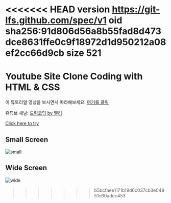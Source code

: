 <<<<<<< HEAD
version https://git-lfs.github.com/spec/v1
oid sha256:91d806d56a8b55fad8d473dce8631ffe0c9f18972d1d950212a08ef2cc66d9cb
size 521
=======
# Youtube Site Clone Coding with HTML & CSS

이 튜토리얼 영상을 보시면서 따라해보세요: [여기를 클릭](https://youtu.be/67stn7Pu7s4)

유튜브 채널: [드림코딩 by 엘리](https://www.youtube.com/channel/UC_4u-bXaba7yrRz_6x6kb_w)

[Click here to try](https://dream-ellie.github.io/youtube-site/)

## Small Screen

![small](https://github.com/dream-ellie/youtube-site/blob/master/demo/mobile.png)

## Wide Screen

![wide](https://github.com/dream-ellie/youtube-site/blob/master/demo/desktop.png)
>>>>>>> b5bcfaee1171b19d6c037cb3e04951c60adec453
